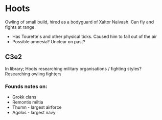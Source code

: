 # Hoots

Owling of small build, hired as a bodyguard of Xaltor Nalvash.  Can fly and fights at range.

- Has Tourette's and other physical ticks.  Caused him to fall out of the air
- Possible amnesia? Unclear on past?


## C3e2

In library; Hoots researching military organisations / fighting styles? 
Researching owling fighters

### Founds notes on:
- Grokk clans
- Remontis miltia 
- Thumn - largest airforce
- Agolos - largest navy

